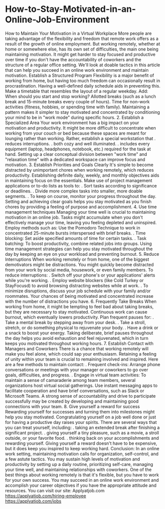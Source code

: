 # How-to-Stay-Motivated-in-an-Online-Job-Environment
How to Maintain Your Motivation in a Virtual Workplace
More people are taking advantage of the flexibility and freedom that remote work offers as a result of the growth of online employment. But working remotely, whether at home or somewhere else, has its own set of difficulties, the main one being maintaining motivation. It might get harder to stay focused and productive over time if you don't have the accountability of coworkers and the structure of a regular office setting. We'll look at doable tactics in this article that can help you succeed in an online work environment and maintain motivation.
Establish a Structured Program
Flexibility is a major benefit of working from home, but having too much freedom can occasionally result in procrastination. Having a well-defined daily schedule aids in preventing this. Make a timetable that resembles the layout of a regular weekday. Add:
When should you start and stop working?
Allotted breaks (such as a lunch break and 15-minute breaks every couple of hours).
Time for non-work activities (fitness, hobbies, or spending time with family).
Maintaining a pattern makes it simpler to stay motivated and concentrated by conditioning your mind to be in "work mode" during specific hours.
2. Establish a Specialized Area
Your work environment has a big impact on your motivation and productivity. It might be more difficult to concentrate when working from your couch or bed because these spaces are meant for lounging rather than working. Rather, establish a special workstation that
. reduces interruptions.
. both cozy and well illuminated.
. includes every equipment (laptop, headphones, notebook, etc.) required for the task at hand.
Setting up a clear conceptual division between "work time" and "relaxation time" with a dedicated workspace can improve focus and motivation.
3. Establish Priorities and Goals Clearly
It's simple to become distracted by unimportant chores when working remotely, which reduces productivity. Establishing definite daily, weekly, and monthly objectives aids in maintaining focus on the essentials. Make use of project management applications or to-do lists as tools to:
. Sort tasks according to significance or deadlines.
. Divide more complex tasks into smaller, more doable segments.
. To keep on course, monitor your progress throughout the day.
Setting and achieving clear goals helps you stay motivated as you finish chores by providing a feeling of purpose and accomplishment.
4. Use time management techniques
Managing your time well is crucial to maintaining motivation in an online job. Tasks might accumulate when you don't effectively manage your time, leaving you feeling depleted and uninspired. Employ methods such as:
Use the Pomodoro Technique to work in concentrated 25-minute bursts interspersed with brief breaks.
. Time blocking: Set aside specified amounts of time for certain tasks.
. Task batching: To boost productivity, combine related jobs into groups.
Using time management strategies can help you stay motivated throughout the day by keeping an eye on your workload and preventing burnout.
5. Reduce Interruptions
When working remotely or from home, one of the biggest demotivators might be distractions. You might quickly become distracted from your work by social media, housework, or even family members. To reduce interruptions:
. Switch off your phone's or your applications' alerts while you're working.
. Employ website blockers (like Cold Turkey or StayFocusd) to avoid browsing distracting websites while at work.
. To minimize disruptions, discuss your job schedule with your family and/or roommates.
Your chances of being motivated and concentrated increase with the number of distractions you have.
6. Frequently Take Breaks
When working from home, it might be tempting to feel bad about taking breaks, but they are necessary to stay motivated. Continuous work can cause burnout, which eventually lowers productivity. Plan frequent pauses for:
. Take a mental break by stepping away from your desk.
. Take a stroll, stretch, or do something physical to rejuvenate your body.
. Have a drink or a snack to boost your energy.
Taking deliberate, brief pauses throughout the day helps you avoid exhaustion and feel rejuvenated, which in turn keeps you motivated throughout working hours.
7. Establish Contact with Managers and Coworkers
There is a chance that working remotely will make you feel alone, which could sap your enthusiasm. Retaining a feeling of unity within your team is crucial to remaining involved and inspired. Here are a few methods to maintain contact:
. Frequent check-ins: Arrange phone conversations or meetings with your manager or coworkers to go over goals, difficulties, and progress.
. Engage in virtual team activities: To maintain a sense of camaraderie among team members, several organizations host virtual social gatherings.
Use instant messaging apps to facilitate cooperation and have brief conversations, such as Slack or Microsoft Teams. A strong sense of accountability and drive to participate successfully may be created by developing and maintaining good connections with your team.
8. Give yourself a reward for success
Rewarding yourself for successes and turning them into milestones might help you stay motivated. Congratulating yourself on a job well done or just for having a productive day raises your spirits. There are several ways that you can treat yourself, including:
. taking an extended break after finishing a significant project.
. giving yourself a tiny pleasure, such as a movie, a stroll outside, or your favorite food.
. thinking back on your accomplishments and rewarding yourself.
Giving yourself a reward doesn't have to be expensive, but it does keep you inspired to keep working hard.
Conclusion:
In an online work setting, maintaining motivation calls for organization, self-control, and a few astute tactics. You may sustain high levels of motivation and productivity by setting up a daily routine, prioritizing self-care, managing your time well, and maintaining relationships with coworkers. One of the best things about working remotely is that it's flexible, but you have to work for your own success. You may succeed in an online work environment and accomplish your career objectives if you have the appropriate attitude and resources.
You can visit our site: Applyatjob.com
https://applyatjob.com/hiring-employee<br>
https://applyatjob.com/jobs
